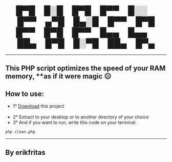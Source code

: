 <h1 align="center">
█▀█ █░█ █▀█ █▀▀ █░░ █▀▀ ▄▀█ █▄░█ █▀▀ █▀█<br>
█▀▀ █▀█ █▀▀ █▄▄ █▄▄ ██▄ █▀█ █░▀█ ██▄ █▀▄
</h1>
  
<hr>

## This PHP script optimizes the speed of your RAM memory, **as if it were magic 😐

<main>
  <h2>How to use:</h2>
  <ul>
    <li>1° <a href="https://github.com/erikfritas/PHPCleaner/archive/refs/heads/main.zip" target="_blank">Download</a> this project</li>
    <br>
    <li>2° Extract to your desktop or to another directory of your choice</li>
    <li>3° And if you want to run, write this code on your terminal:</li>
  </ul>
</main>

```
php clean.php
```

<hr>

<footer>
  <h2>By erikfritas</h2>
</footer>
